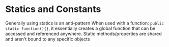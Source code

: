 # Statics and Constants

Generally using statics is an anti-pattern
When used with a function: `public static function(){}`, it essentially creates a global function that can be accessed and referenced anywhere.
Static methods/properties are shared and aren't bound to any specific objects
